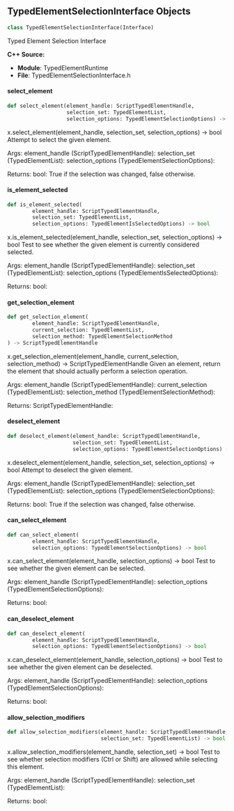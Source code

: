 ## TypedElementSelectionInterface Objects

```python
class TypedElementSelectionInterface(Interface)
```

Typed Element Selection Interface

**C++ Source:**

- **Module**: TypedElementRuntime
- **File**: TypedElementSelectionInterface.h

<a id="unreal.TypedElementSelectionInterface.select_element"></a>

#### select_element

```python
def select_element(element_handle: ScriptTypedElementHandle,
                   selection_set: TypedElementList,
                   selection_options: TypedElementSelectionOptions) -> bool
```

x.select_element(element_handle, selection_set, selection_options) -> bool
Attempt to select the given element.

Args:
    element_handle (ScriptTypedElementHandle): 
    selection_set (TypedElementList): 
    selection_options (TypedElementSelectionOptions): 

Returns:
    bool: True if the selection was changed, false otherwise.

<a id="unreal.TypedElementSelectionInterface.is_element_selected"></a>

#### is_element_selected

```python
def is_element_selected(
        element_handle: ScriptTypedElementHandle,
        selection_set: TypedElementList,
        selection_options: TypedElementIsSelectedOptions) -> bool
```

x.is_element_selected(element_handle, selection_set, selection_options) -> bool
Test to see whether the given element is currently considered selected.

Args:
    element_handle (ScriptTypedElementHandle): 
    selection_set (TypedElementList): 
    selection_options (TypedElementIsSelectedOptions): 

Returns:
    bool:

<a id="unreal.TypedElementSelectionInterface.get_selection_element"></a>

#### get_selection_element

```python
def get_selection_element(
        element_handle: ScriptTypedElementHandle,
        current_selection: TypedElementList,
        selection_method: TypedElementSelectionMethod
) -> ScriptTypedElementHandle
```

x.get_selection_element(element_handle, current_selection, selection_method) -> ScriptTypedElementHandle
Given an element, return the element that should actually perform a selection operation.

Args:
    element_handle (ScriptTypedElementHandle): 
    current_selection (TypedElementList): 
    selection_method (TypedElementSelectionMethod): 

Returns:
    ScriptTypedElementHandle:

<a id="unreal.TypedElementSelectionInterface.deselect_element"></a>

#### deselect_element

```python
def deselect_element(element_handle: ScriptTypedElementHandle,
                     selection_set: TypedElementList,
                     selection_options: TypedElementSelectionOptions) -> bool
```

x.deselect_element(element_handle, selection_set, selection_options) -> bool
Attempt to deselect the given element.

Args:
    element_handle (ScriptTypedElementHandle): 
    selection_set (TypedElementList): 
    selection_options (TypedElementSelectionOptions): 

Returns:
    bool: True if the selection was changed, false otherwise.

<a id="unreal.TypedElementSelectionInterface.can_select_element"></a>

#### can_select_element

```python
def can_select_element(
        element_handle: ScriptTypedElementHandle,
        selection_options: TypedElementSelectionOptions) -> bool
```

x.can_select_element(element_handle, selection_options) -> bool
Test to see whether the given element can be selected.

Args:
    element_handle (ScriptTypedElementHandle): 
    selection_options (TypedElementSelectionOptions): 

Returns:
    bool:

<a id="unreal.TypedElementSelectionInterface.can_deselect_element"></a>

#### can_deselect_element

```python
def can_deselect_element(
        element_handle: ScriptTypedElementHandle,
        selection_options: TypedElementSelectionOptions) -> bool
```

x.can_deselect_element(element_handle, selection_options) -> bool
Test to see whether the given element can be deselected.

Args:
    element_handle (ScriptTypedElementHandle): 
    selection_options (TypedElementSelectionOptions): 

Returns:
    bool:

<a id="unreal.TypedElementSelectionInterface.allow_selection_modifiers"></a>

#### allow_selection_modifiers

```python
def allow_selection_modifiers(element_handle: ScriptTypedElementHandle,
                              selection_set: TypedElementList) -> bool
```

x.allow_selection_modifiers(element_handle, selection_set) -> bool
Test to see whether selection modifiers (Ctrl or Shift) are allowed while selecting this element.

Args:
    element_handle (ScriptTypedElementHandle): 
    selection_set (TypedElementList): 

Returns:
    bool:

<a id="unreal.SharedImageConstRefBlueprintFns"></a>